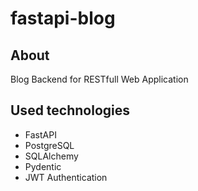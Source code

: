 # fastapi-blog

## About
Blog Backend for RESTfull Web Application

## Used technologies
- FastAPI
- PostgreSQL
- SQLAlchemy
- Pydentic
- JWT Authentication
